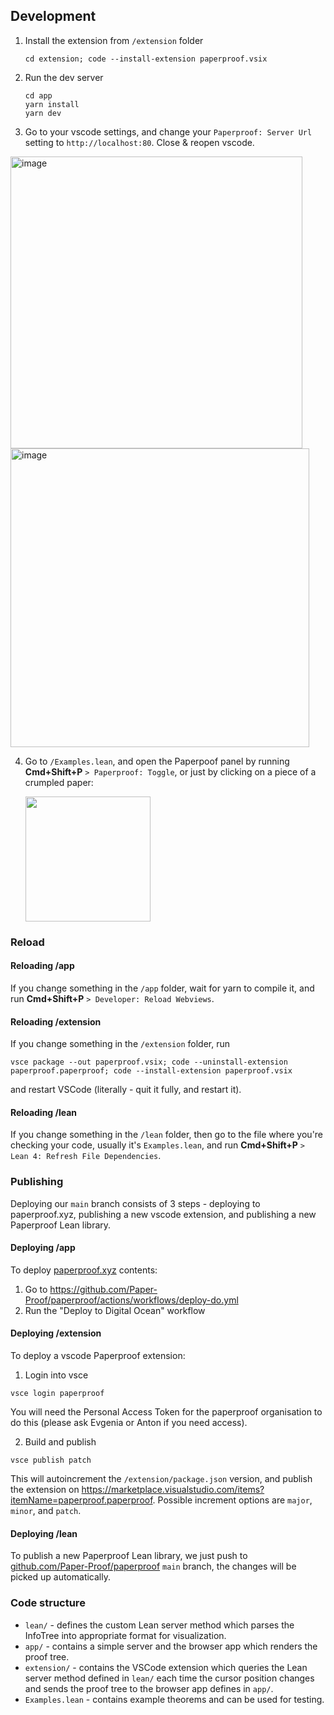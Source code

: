 ## Development

1. Install the extension from `/extension` folder

    ```console
    cd extension; code --install-extension paperproof.vsix
    ```

2. Run the dev server

    ```shell
    cd app
    yarn install
    yarn dev
    ```

3. Go to your vscode settings, and change your `Paperproof: Server Url` setting to `http://localhost:80`. Close & reopen vscode.

<img width="467" alt="image" src="https://github.com/Paper-Proof/paperproof/assets/7578559/13539e57-2a66-4067-9193-b5e324984d2f">
<img width="478" alt="image" src="https://github.com/Paper-Proof/paperproof/assets/7578559/fb775762-4e3f-468b-94ef-5abbd1cd2593">

4. Go to `/Examples.lean`, and open the Paperpoof panel by running **Cmd+Shift+P** `> Paperproof: Toggle`, or just by clicking on a piece of a crumpled paper:

    <img width="200" src="https://github.com/Paper-Proof/paperproof/assets/7578559/fd077fbe-36a3-4e94-9fa8-b7a38ffd1eea"/>

### Reload 

#### Reloading /app

If you change something in the `/app` folder, wait for yarn to compile it, and run **Cmd+Shift+P** `> Developer: Reload Webviews`.

#### Reloading /extension

If you change something in the `/extension` folder, run

```shell
vsce package --out paperproof.vsix; code --uninstall-extension paperproof.paperproof; code --install-extension paperproof.vsix
```
and restart VSCode (literally - quit it fully, and restart it).

#### Reloading /lean

If you change something in the `/lean` folder, then go to the file where you're checking your code, usually it's `Examples.lean`, and run **Cmd+Shift+P** `> Lean 4: Refresh File Dependencies`.


### Publishing

Deploying our `main` branch consists of 3 steps - deploying to paperproof.xyz, publishing a new vscode extension, and publishing a new Paperproof Lean library.

#### Deploying /app

To deploy [paperproof.xyz](paperproof.xyz) contents:

1. Go to https://github.com/Paper-Proof/paperproof/actions/workflows/deploy-do.yml
2. Run the "Deploy to Digital Ocean" workflow

#### Deploying /extension

To deploy a vscode Paperproof extension:

1. Login into vsce

```shell
vsce login paperproof
```

You will need the Personal Access Token for the paperproof organisation to do this (please ask Evgenia or Anton if you need access).

2. Build and publish

```shell
vsce publish patch
```

This will autoincrement the `/extension/package.json` version, and publish the extension on https://marketplace.visualstudio.com/items?itemName=paperproof.paperproof.
Possible increment options are `major`, `minor`, and `patch`.

#### Deploying /lean

To publish a new Paperproof Lean library, we just push to [github.com/Paper-Proof/paperproof](github.com/Paper-Proof/paperproof) `main` branch, the changes will be picked up automatically.

### Code structure

- `lean/` - defines the custom Lean server method which parses the InfoTree into appropriate format for visualization.
- `app/` - contains a simple server and the browser app which renders
the proof tree.
- `extension/` - contains the VSCode extension which queries the Lean server method defined in `lean/` each time the cursor position changes
and sends the proof tree to the browser app defines in `app/`.
- `Examples.lean` - contains example theorems and can be used for testing.
